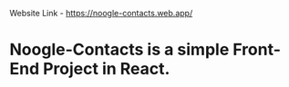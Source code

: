 Website Link - https://noogle-contacts.web.app/

# Noogle-Contacts is a simple Front-End Project in React.

